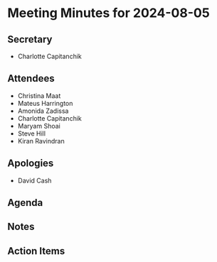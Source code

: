 # Meeting Minutes for 2024-08-05

## Secretary
- Charlotte Capitanchik

## Attendees
- Christina Maat
- Mateus Harrington
- Amonida Zadissa
- Charlotte Capitanchik
- Maryam Shoai
- Steve Hill
- Kiran Ravindran

## Apologies
- David Cash

## Agenda

## Notes

## Action Items

